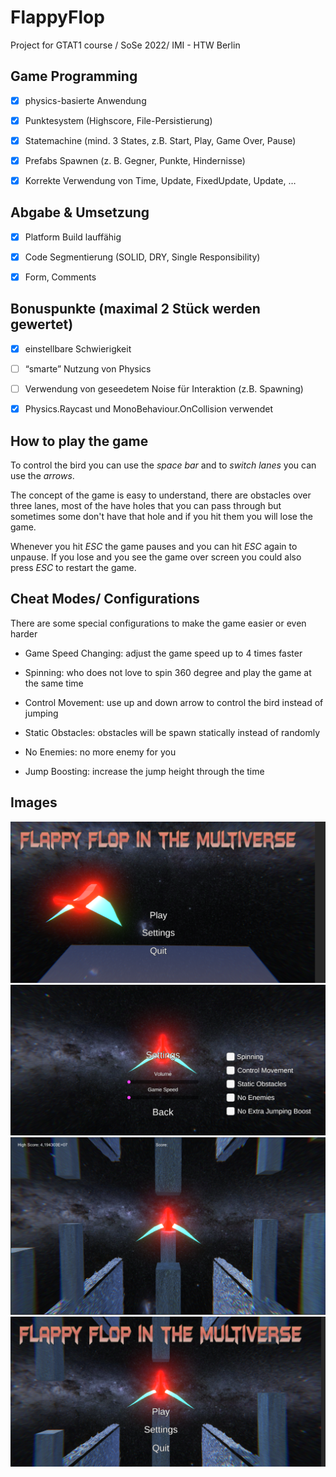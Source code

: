 # FlappyFlop

Project for GTAT1 course / SoSe 2022/ IMI - HTW Berlin

## Game Programming

- [x] physics-basierte Anwendung

- [x] Punktesystem (Highscore, File-Persistierung)

- [x] Statemachine (mind. 3 States, z.B. Start, Play, Game Over, Pause)

- [x] Prefabs Spawnen (z. B. Gegner, Punkte, Hindernisse)

- [x] Korrekte Verwendung von Time, Update, FixedUpdate, Update, …

## Abgabe & Umsetzung

- [x] Platform Build lauffähig

- [x] Code Segmentierung (SOLID, DRY, Single Responsibility)

- [x] Form, Comments

## Bonuspunkte (maximal 2 Stück werden gewertet)

- [x] einstellbare Schwierigkeit

- [ ] “smarte” Nutzung von Physics

- [ ] Verwendung von geseedetem Noise für Interaktion (z.B. Spawning)

- [x] Physics.Raycast und MonoBehaviour.OnCollision verwendet


## How to play the game
To control the bird you can use the *space bar* and to *switch lanes* you can use the *arrows*.

The concept of the game is easy to understand, there are obstacles over three lanes, most of the have holes that you can pass through but sometimes some don't have 
that hole and if you hit them you will lose the game. 

Whenever you hit *ESC* the game pauses and you can hit *ESC* again to unpause. 
If you lose and you see the game over screen you could also press *ESC* to restart the game. 

## Cheat Modes/ Configurations
There are some special configurations to make the game easier or even harder

 - Game Speed Changing: adjust the game speed up to 4 times faster
 
 - Spinning:            who does not love to spin 360 degree and play the game at the same time

 - Control Movement:    use up and down arrow to control the bird instead of jumping

 - Static Obstacles:    obstacles will be spawn statically instead of randomly

 - No Enemies:          no more enemy for you

 - Jump Boosting:       increase the jump height through the time
 
## Images 
![Menu](Assets/Image/Menu.PNG)
![Settings](Assets/Image/Settings.PNG)
![Dark Scene](Assets/Image/Dark.PNG)
![Pausing the game](Assets/Image/Pause.PNG)
